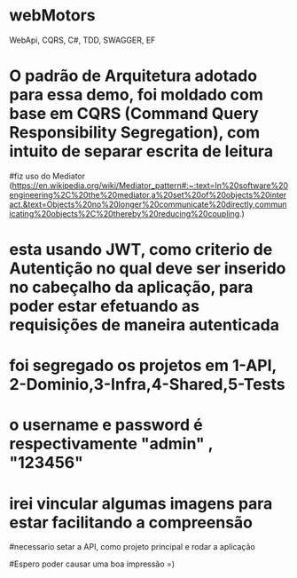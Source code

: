 # webMotors
WebApi, CQRS, C#, TDD, SWAGGER, EF 
# O padrão de Arquitetura adotado para essa demo, foi moldado com base em CQRS (Command Query Responsibility Segregation), com intuito de separar escrita de leitura
#fiz uso do Mediator (https://en.wikipedia.org/wiki/Mediator_pattern#:~:text=In%20software%20engineering%2C%20the%20mediator,a%20set%20of%20objects%20interact.&text=Objects%20no%20longer%20communicate%20directly,communicating%20objects%2C%20thereby%20reducing%20coupling.)
# esta usando JWT, como criterio de Autentição no qual deve ser inserido no cabeçalho da aplicação, para poder estar efetuando as requisições de maneira autenticada
# foi segregado os projetos em 1-API, 2-Dominio,3-Infra,4-Shared,5-Tests
# o username e password é respectivamente "admin" , "123456"
# irei vincular algumas imagens para estar facilitando a compreensão

#necessario setar a API, como projeto principal e rodar a aplicação



#Espero poder causar uma boa impressão  =)
